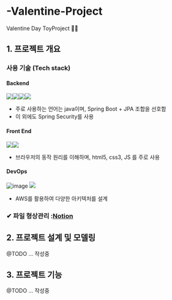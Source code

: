 # -Valentine-Project
Valentine Day ToyProject 🎁🎀


## 1. 프로젝트 개요


### 사용 기술 (Tech stack)
#### Backend
<img src="https://img.icons8.com/color/48/000000/java-coffee-cup-logo.png"><img src="https://img.icons8.com/color/48/000000/spring-logo.png"><img src="https://img.icons8.com/windows/32/000000/node-js.png"><img src="https://img.icons8.com/color/48/000000/oracle-logo.png">

+ 주로 사용하는 언어는 java이며, Spring Boot + JPA 조합을 선호함
+ 이 외에도 Spring Security를 사용

#### Front End
<img src="https://img.icons8.com/color/48/000000/html-5.png"><img src="https://img.icons8.com/color/48/000000/css3.png">

+ 브라우저의 동작 원리를 이해하며, html5, css3, JS 를 주로 사용

#### DevOps
![image](https://user-images.githubusercontent.com/49936027/142104398-7445d958-312e-45cb-82a1-c3ed63e910f3.png)
<img src="https://img.icons8.com/color/48/000000/amazon-web-services.png"/>

+ AWS를 활용하여 다양한 아키텍처를 설계

### ✔ 파일 형상관리 :[Notion](https://chivalrous-airplane-686.notion.site/But-Without-Rest-f1284bcc52d44d979dbc363bb0e3a73b)




## 2. 프로젝트 설계 및 모델링 

@TODO ... 작성중


## 3. 프로젝트 기능

@TODO ... 작성중

